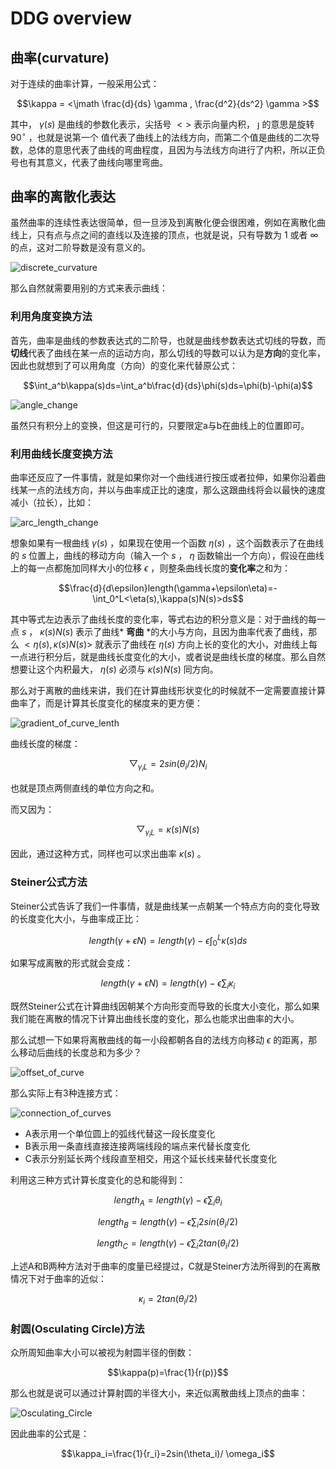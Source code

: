 # DDG overview

## 曲率(curvature)

对于连续的曲率计算，一般采用公式：

$$\kappa = <\jmath \frac{d}{ds} \gamma , \frac{d^2}{ds^2} \gamma >$$

其中， $\gamma(s)$ 是曲线的参数化表示，尖括号 $<>$ 表示向量内积， $\jmath$ 的意思是旋转 $90^\circ$ ，也就是说第一个 值代表了曲线上的法线方向，而第二个值是曲线的二次导数，总体的意思代表了曲线的弯曲程度，且因为与法线方向进行了内积，所以正负号也有其意义，代表了曲线向哪里弯曲。

## 曲率的离散化表达

虽然曲率的连续性表达很简单，但一旦涉及到离散化便会很困难，例如在离散化曲线上，只有点与点之间的直线以及连接的顶点，也就是说，只有导数为 $1$ 或者 $\infty$ 的点，这对二阶导数是没有意义的。

![discrete_curvature](./images/Lecture1/discrete_curvature.png)

那么自然就需要用别的方式来表示曲线：

### 利用角度变换方法
首先，曲率是曲线的参数表达式的二阶导，也就是曲线参数表达式切线的导数，而**切线**代表了曲线在某一点的运动方向，那么切线的导数可以认为是**方向**的变化率，因此也就想到了可以用角度（方向）的变化来代替原公式：

$$\int_a^b\kappa(s)ds=\int_a^b\frac{d}{ds}\phi(s)ds=\phi(b)-\phi(a)$$

![angle_change](./images/Lecture1/angle_change.png)

虽然只有积分上的变换，但这是可行的，只要限定a与b在曲线上的位置即可。

### 利用曲线长度变换方法

曲率还反应了一件事情，就是如果你对一个曲线进行按压或者拉伸，如果你沿着曲线某一点的法线方向，并以与曲率成正比的速度，那么这跟曲线将会以最快的速度减小（拉长），比如：

![arc_length_change](./images/Lecture1/arclength_change.png)

想象如果有一根曲线 $\gamma(s)$ ，如果现在使用一个函数 $\eta(s)$ ，这个函数表示了在曲线的 $s$ 位置上，曲线的移动方向（输入一个 $s$ ， $\eta$ 函数输出一个方向），假设在曲线上的每一点都施加同样大小的位移 $\epsilon$ ，则整条曲线长度的**变化率**之和为：

$$\frac{d}{d\epsilon}length(\gamma+\epsilon\eta)=-\int_0^L<\eta(s),\kappa(s)N(s)>ds$$

其中等式左边表示了曲线长度的变化率，等式右边的积分意义是：对于曲线的每一点 $s$ ， $\kappa(s)N(s)$ 表示了曲线* **弯曲** *的大小与方向，且因为曲率代表了曲线，那么 $<\eta(s),\kappa(s)N(s)>$ 就表示了曲线在 $\eta(s)$ 方向上长的变化的大小，对曲线上每一点进行积分后，就是曲线长度变化的大小，或者说是曲线长度的梯度。那么自然想要让这个内积最大， $\eta(s)$ 必须与 $\kappa(s)N(s)$ 同方向。

那么对于离散的曲线来讲，我们在计算曲线形状变化的时候就不一定需要直接计算曲率了，而是计算其长度变化的梯度来的更方便：

![gradient_of_curve_lenth](./images/Lecture1/gradient_of_curve_length.png)

曲线长度的梯度：

$$\bigtriangledown_{\gamma_iL}=2sin(\theta_i/2)N_i$$

也就是顶点两侧直线的单位方向之和。

而又因为：

$$\bigtriangledown_{\gamma_iL}=\kappa(s)N(s)$$

因此，通过这种方式，同样也可以求出曲率 $\kappa(s)$ 。

### Steiner公式方法
Steiner公式告诉了我们一件事情，就是曲线某一点朝某一个特点方向的变化导致的长度变化大小，与曲率成正比：

$$length(\gamma+\epsilon N)=length(\gamma)-\epsilon\int_0^L\kappa(s)ds$$

如果写成离散的形式就会变成：

$$length(\gamma+\epsilon N)=length(\gamma)-\epsilon \sum_i \kappa_i$$

既然Steiner公式在计算曲线因朝某个方向形变而导致的长度大小变化，那么如果我们能在离散的情况下计算出曲线长度的变化，那么也能求出曲率的大小。

那么试想一下如果将离散曲线的每一小段都朝各自的法线方向移动 $\epsilon$ 的距离，那么移动后曲线的长度总和为多少？

![offset_of_curve](./images/Lecture1/offset_of_curve.png)

那么实际上有3种连接方式：

![connection_of_curves](./images/Lecture1/connection_of_curves.png)

+ A表示用一个单位圆上的弧线代替这一段长度变化
+ B表示用一条直线直接连接两端线段的端点来代替长度变化
+ C表示分别延长两个线段直至相交，用这个延长线来替代长度变化

利用这三种方式计算长度变化的总和能得到：

$$length_A=length(\gamma)-\epsilon \sum_i \theta_i$$

$$length_B=length(\gamma)-\epsilon \sum_i 2sin(\theta_i/2)$$

$$length_C=length(\gamma)-\epsilon \sum_i 2tan(\theta_i/2)$$

上述A和B两种方法对于曲率的度量已经提过，C就是Steiner方法所得到的在离散情况下对于曲率的近似：

$$\kappa_i=2tan(\theta_i/2)$$

### 射圆(Osculating Circle)方法

众所周知曲率大小可以被视为射圆半径的倒数：

$$\kappa(p)=\frac{1}{r(p)}$$

那么也就是说可以通过计算射圆的半径大小，来近似离散曲线上顶点的曲率：

![Osculating_Circle](./images/Lecture1/Osculating_Circle.png)

因此曲率的公式是：

$$\kappa_i=\frac{1}{r_i}=2sin(\theta_i)/ \omega_i$$